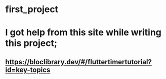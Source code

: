 # first_project

# I got help from this site while writing this project;
## https://bloclibrary.dev/#/fluttertimertutorial?id=key-topics

